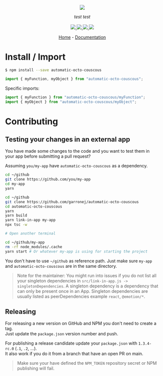 <p align="center">
    <img src="https://user-images.githubusercontent.com/6702424/80216211-00ef5280-863e-11ea-81de-59f3a3d4b8e4.png">  
</p>
<p align="center">
    <i>test test</i>
    <br>
    <br>
    <a href="https://github.com/garronej/automatic-octo-couscous/actions">
      <img src="https://github.com/garronej/automatic-octo-couscous/workflows/ci/badge.svg?branch=main">
    </a>
    <a href="https://bundlephobia.com/package/automatic-octo-couscous">
      <img src="https://img.shields.io/bundlephobia/minzip/automatic-octo-couscous">
    </a>
    <a href="https://www.npmjs.com/package/automatic-octo-couscous">
      <img src="https://img.shields.io/npm/dw/automatic-octo-couscous">
    </a>
    <a href="https://github.com/garronej/automatic-octo-couscous/blob/main/LICENSE">
      <img src="https://img.shields.io/npm/l/automatic-octo-couscous">
    </a>
</p>
<p align="center">
  <a href="https://github.com/garronej/automatic-octo-couscous">Home</a>
  -
  <a href="https://github.com/garronej/automatic-octo-couscous">Documentation</a>
</p>

# Install / Import

```bash
$ npm install --save automatic-octo-couscous
```

```typescript
import { myFunction, myObject } from "automatic-octo-couscous";
```

Specific imports:

```typescript
import { myFunction } from "automatic-octo-couscous/myFunction";
import { myObject } from "automatic-octo-couscous/myObject";
```

# Contributing

## Testing your changes in an external app

You have made some changes to the code and you want to test them
in your app before submitting a pull request?

Assuming `you/my-app` have `automatic-octo-couscous` as a dependency.

```bash
cd ~/github
git clone https://github.com/you/my-app
cd my-app
yarn

cd ~/github
git clone https://github.com/garronej/automatic-octo-couscous
cd automatic-octo-couscous
yarn
yarn build
yarn link-in-app my-app
npx tsc -w

# Open another terminal

cd ~/github/my-app
rm -rf node_modules/.cache
yarn start # Or whatever my-app is using for starting the project
```

You don't have to use `~/github` as reference path. Just make sure `my-app` and `automatic-octo-couscous`
are in the same directory.

> Note for the maintainer: You might run into issues if you do not list all your singleton dependencies in
> `src/link-in-app.js -> singletonDependencies`. A singleton dependency is a dependency that can
> only be present once in an App. Singleton dependencies are usually listed as peerDependencies example `react`, `@emotion/*`.

## Releasing

For releasing a new version on GitHub and NPM you don't need to create a tag.  
Just update the `package.json` version number and push.

For publishing a release candidate update your `package.json` with `1.3.4-rc.0` (`.1`, `.2`, ...).  
It also work if you do it from a branch that have an open PR on main.

> Make sure your have defined the `NPM_TOKEN` repository secret or NPM publishing will fail.
